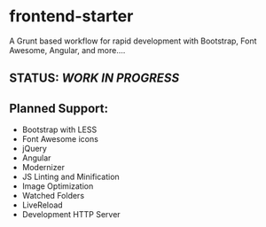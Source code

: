 frontend-starter
================

A Grunt based workflow for rapid development with Bootstrap, Font Awesome, Angular, and more....


## STATUS: *WORK IN PROGRESS*


## Planned Support:
- Bootstrap with LESS
- Font Awesome icons
- jQuery
- Angular
- Modernizer
- JS Linting and Minification
- Image Optimization
- Watched Folders
- LiveReload
- Development HTTP Server
